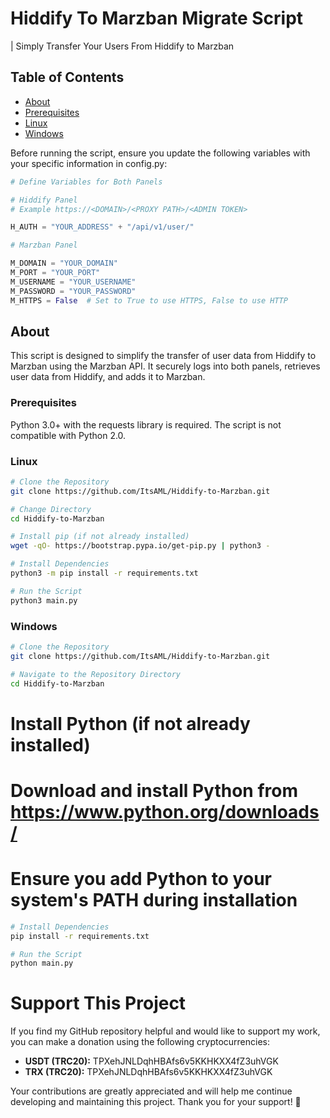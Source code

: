 # Hiddify To Marzban Migrate Script

 | Simply Transfer Your Users From Hiddify to Marzban

## Table of Contents
- [About](#about)
- [Prerequisites](#prerequisites)
- [Linux](#Linux)
- [Windows](#windows)

Before running the script, ensure you update the following variables with your specific information in config.py:
```python
# Define Variables for Both Panels

# Hiddify Panel
# Example https://<DOMAIN>/<PROXY PATH>/<ADMIN TOKEN>

H_AUTH = "YOUR_ADDRESS" + "/api/v1/user/"

# Marzban Panel

M_DOMAIN = "YOUR_DOMAIN"
M_PORT = "YOUR_PORT"
M_USERNAME = "YOUR_USERNAME"
M_PASSWORD = "YOUR_PASSWORD"
M_HTTPS = False  # Set to True to use HTTPS, False to use HTTP
```

## About

This script is designed to simplify the transfer of user data from Hiddify to Marzban using the Marzban API. It securely logs into both panels, retrieves user data from Hiddify, and adds it to Marzban.

### Prerequisites
Python 3.0+ with the requests library is required. The script is not compatible with Python 2.0.
### Linux
```bash
# Clone the Repository
git clone https://github.com/ItsAML/Hiddify-to-Marzban.git
```

```bash
# Change Directory
cd Hiddify-to-Marzban
```

```bash
# Install pip (if not already installed)
wget -qO- https://bootstrap.pypa.io/get-pip.py | python3 -
```

```bash
# Install Dependencies
python3 -m pip install -r requirements.txt
```

```bash
# Run the Script
python3 main.py
```
### Windows
```bash
# Clone the Repository
git clone https://github.com/ItsAML/Hiddify-to-Marzban.git
```
```bash
# Navigate to the Repository Directory
cd Hiddify-to-Marzban
```

# Install Python (if not already installed)
# Download and install Python from https://www.python.org/downloads/
# Ensure you add Python to your system's PATH during installation
```bash
# Install Dependencies
pip install -r requirements.txt
```

```bash
# Run the Script
python main.py
```
# Support This Project

If you find my GitHub repository helpful and would like to support my work, you can make a donation using the following cryptocurrencies:

- **USDT (TRC20):** TPXehJNLDqhHBAfs6v5KKHKXX4fZ3uhVGK
- **TRX (TRC20):** TPXehJNLDqhHBAfs6v5KKHKXX4fZ3uhVGK

Your contributions are greatly appreciated and will help me continue developing and maintaining this project. Thank you for your support! 🙌

